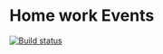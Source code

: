 # Home work Events

[![Build status](https://ci.appveyor.com/api/projects/status/e7yaw9ohqyyd3d25?svg=true)](https://ci.appveyor.com/project/AlexanderAndreevGIT/ahj-03-events)